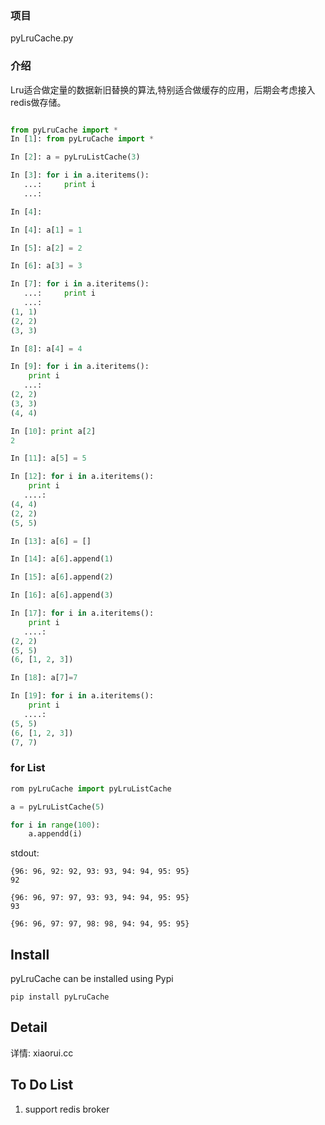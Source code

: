 ### 项目

pyLruCache.py


### 介绍

Lru适合做定量的数据新旧替换的算法,特别适合做缓存的应用，后期会考虑接入redis做存储。 


```python

from pyLruCache import *
In [1]: from pyLruCache import *

In [2]: a = pyLruListCache(3)

In [3]: for i in a.iteritems():
   ...:     print i
   ...:

In [4]:

In [4]: a[1] = 1

In [5]: a[2] = 2

In [6]: a[3] = 3

In [7]: for i in a.iteritems():
   ...:     print i
   ...:
(1, 1)
(2, 2)
(3, 3)

In [8]: a[4] = 4

In [9]: for i in a.iteritems():
    print i
   ...:
(2, 2)
(3, 3)
(4, 4)

In [10]: print a[2]
2

In [11]: a[5] = 5

In [12]: for i in a.iteritems():
    print i
   ....:
(4, 4)
(2, 2)
(5, 5)

In [13]: a[6] = []

In [14]: a[6].append(1)

In [15]: a[6].append(2)

In [16]: a[6].append(3)

In [17]: for i in a.iteritems():
    print i
   ....:
(2, 2)
(5, 5)
(6, [1, 2, 3])

In [18]: a[7]=7

In [19]: for i in a.iteritems():
    print i
   ....:
(5, 5)
(6, [1, 2, 3])
(7, 7)
```

### for List

```python
rom pyLruCache import pyLruListCache

a = pyLruListCache(5)

for i in range(100):
    a.appendd(i)
```

stdout:

```
{96: 96, 92: 92, 93: 93, 94: 94, 95: 95}
92

{96: 96, 97: 97, 93: 93, 94: 94, 95: 95}
93

{96: 96, 97: 97, 98: 98, 94: 94, 95: 95}
```

## Install

pyLruCache can be installed using Pypi

 `pip install pyLruCache`

## Detail

详情: xiaorui.cc

## To Do List

1. support redis broker

